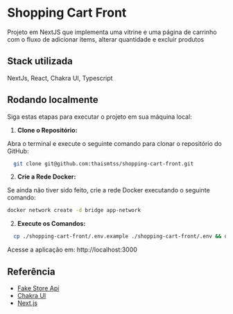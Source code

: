 # Shopping Cart Front

Projeto em NextJS que implementa uma vitrine e uma página de carrinho com o fluxo de adicionar items, alterar quantidade e excluir produtos

## Stack utilizada

NextJs, React, Chakra UI, Typescript

## Rodando localmente

Siga estas etapas para executar o projeto em sua máquina local:

1. **Clone o Repositório:**

Abra o terminal e execute o seguinte comando para clonar o repositório do GitHub:

```bash
  git clone git@github.com:thaismtss/shopping-cart-front.git
```

2. **Crie a Rede Docker:**

Se ainda não tiver sido feito, crie a rede Docker executando o seguinte comando:

```bash
docker network create -d bridge app-network
```

2. **Execute os Comandos:**

```bash
  cp ./shopping-cart-front/.env.example ./shopping-cart-front/.env && docker compose -f ./shopping-cart-front/docker-compose.yml up -d
```

Acesse a aplicação em: http://localhost:3000

## Referência

- [Fake Store Api](https://fakestoreapi.com/docs)
- [Chakra UI](https://v2.chakra-ui.com/getting-started)
- [Next.js](https://nextjs.org/docs)
